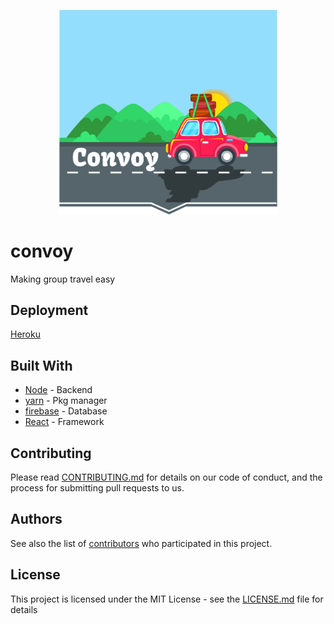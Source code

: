 <p align="center">
  <img src="/client/public/convoy.png" width="350"/>
</p>

# convoy
Making group travel easy
## Deployment

 <a href="https://www.heroku.com/">Heroku</a> 

## Built With

* [Node](https://nodejs.org/en/) - Backend
* [yarn](https://yarnpkg.com/en/) - Pkg manager
* [firebase](https://firebase.google.com/) - Database
* [React](https://reactjs.org/) - Framework


## Contributing

Please read [CONTRIBUTING.md]() for details on our code of conduct, and the process for submitting pull requests to us.


## Authors

See also the list of [contributors](https://github.com/Jordan-Gilliam/convoy/graphs/contributors) who participated in this project.

## License

This project is licensed under the MIT License - see the [LICENSE.md](LICENSE.md) file for details



